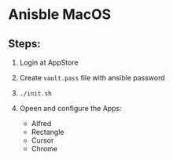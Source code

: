 # Anisble MacOS

## Steps:

1. Login at AppStore
2. Create `vault.pass` file with ansible password
3. `./init.sh`
4. Opeen and configure the Apps:


    - Alfred
    - Rectangle
    - Cursor
    - Chrome
